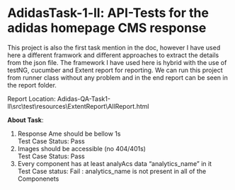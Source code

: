 <h1> AdidasTask-1-ll: API-Tests for the adidas homepage CMS response </h1>

This project is also the first task mention in the doc, however I have used here a different framwork and different approaches to extract the details from the json file. The framework I have used here is hybrid with the use of testNG, cucumber and Extent report for reporting. We can run  this project from runner class without any problem and in the end report can be seen in the report folder.

Report Location: Adidas-QA-Task1-ll\src\test\resources\ExtentReport\AllReport.html



<Strong>About Task</Strong>:

1. Response Ame should be bellow 1s<br>
Test Case Status: Pass
2. Images should be accessible (no 404/401s)<br>
Test Case Status: Pass
3. Every component has at least analyAcs data “analytics_name” in it<br>
Test Case status: Fail : analytics_name is not present in all of the Componenets
